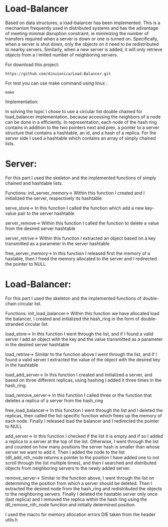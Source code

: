 # Load-Balancer
Based on data structures, a load-balancer has been implemented.
This is a mechanism frequently used in distributed systems and has the advantage 
of meeting minimal disruption constraint, ie minimizing the number of transfers 
required when a server is down or one is turned on. Specifically, when a server
is shut down, only the objects on it need to be redistributed to nearby servers.
Similarly, when a new server is added, it will only retrieve objects from a l
imited number of neighboring servers.

For download this project:
```
https://github.com/dinuionica/Load-Balancer.git
```
For test you can use make command using linux :<br />
```
make 
```
Implementation:

In solving the topic I chose to use a circular list
double chained for load_balancer implementation,
because accessing the neighbors of a node can be done in a
efficiently. In representation, each node of the hash ring
contains in addition to the two pointers next and prev, a pointer to
a server structure that contains a hashtable, an id, and a hash
of a replica. For the server side I used a hashtable
which contains an array of simply chained lists.


# Server:

For this part I used the skeleton and the implemented functions
of simply chained and hashtable lists.

Functions:
init_server_memory-> Within this function I created and I
initialized the server, respectively its hashtable

serve_store-> In this function I called the function which
add a new key-value pair to the server hashtable

server_remove-> Within this function I called the function
to delete a value from the desired server hashtable

server_retrive-> Within this function I extracted an object
based on a key transmitted as a parameter in the server hashtable

free_server_memory-> In this function I released first
the memory of a hastable, then I freed the memory allocated to the server
and I redirected the pointer to NULL


# Load-Balancer:

For this part I used the skeleton and the implemented functions
of double-chain circular list.

Functions:
init_load_balancer-> Within this function we have allocated load
the balancer, I created and initialized the hash_ring in the form
of double-stranded circular list.

load_store-> In this function I went through the list, and
if I found a valid server I add an object with the key and the value
transmitted as a parameter in the desired server hashtable

load_retrive-> Similar to the function above I went through the list,
and if I found a valid server I extracted the value of the object
with the desired key in the hashtable

load_add_server-> In this function I created and initialized
a server, and based on three different replicas, using hashing
I added it three times in the hash_ring.

load_remove_server-> In this function I called three
or the function that deletes a replica of a server from the hash_ring

free_load_balancer-> In this function I went through the list
and I deleted the replicas, then called the list-specific function
which frees up the memory of each node. Finally I released load
the balancer and I redirected the pointer to NULL

add_server-> In this function I checked if the list
it is empty and if so I added a replica to a server
at the top of the list. Otherwise, I went through the list and counted on
how many positions the server hash is smaller than whose
server we want to add it. Then I added the node to the list
(dll_add_nth_node returns a pointer to the position I have
added one to not scroll through the list multiple times),
and then I searched and distributed objects from neighboring servers
to the newly added server.

remove_server-> Similar to the function above, I went through the list
on determining the position from which a server should be deleted. Then
I extracted the desired node from the hash_ring and redistributed the objects
to the neighboring servers. Finally I deleted the hastable
server only once (last replica) and I removed the replica
within the hash ring using the dll_remove_nth_node function and
initially determined position.

I used the macro for memory allocation errors
DIE taken from the header utils.h
